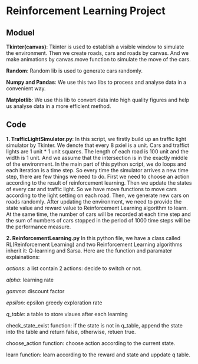 # Reinforcement Learning Project

## Moduel

**Tkinter(canvas)**: Tkinter is used to establish a visible window to simulate the environment. Then we create roads, cars and roads by canvas. And we make animations by canvas.move function to simulate the move of the cars.

**Random**: Random lib is used to generate cars randomly.

**Numpy and Pandas**: We use this two libs to process and analyse data in a convenient way.

**Matplotlib**: We use this lib to convert data into high quality figures and help us analyse data in a more efficient method.

## Code
**1. TrafficLightSimulator.py**: 
In this script, we firstly build up an traffic light simulator by Tkinter. We denote that every 8 pxiel is a unit. Cars and traffict lights are 1 unit * 1 unit squares. The length of each road is 100 unit and the width is 1 unit. And we assume that the intersection is in the exactly middle of the environment. In the main part of this python script, we do loops and each iteration is a time step. So every time the simulator arrives a new time step, there are few things we need to do. First we need to choose an action according to the result of reinforcement learning. Then we update the states of every car and traffic light. So we have move functions to move cars according to the light setting on each road. Then, we generate new cars on roads randomly. After updating the environment, we need to provide the state value and reward value to Reinforcement Learning algorithm to learn. At the same time, the number of cars will be recorded at each time step and the sum of numbers of cars stopped in the period of 1000 time steps will be the performance measure.


**2. ReinforcementLearning.py**
In this python file, we have a class called RL(Reinforcement Learning) and two Reinforcement Learning algorithms inherit it: Q-learning and Sarsa. Here are the function and paramater explainations:

*actions*: a list contain 2 actions: decide to switch or not.

*alpha*: learning rate

*gamma*: discount factor

*epsilon*: epsilon greedy exploration rate

*q_table*: a table to store vlaues after each learning

check_state_exist function: 
  if the state is not in q_table, append the state into the table and return false, otherwise, retuen true.

choose_action function: 
  choose action according to the current state.

learn function: 
  learn according to the reward and state and uppdate q table.

